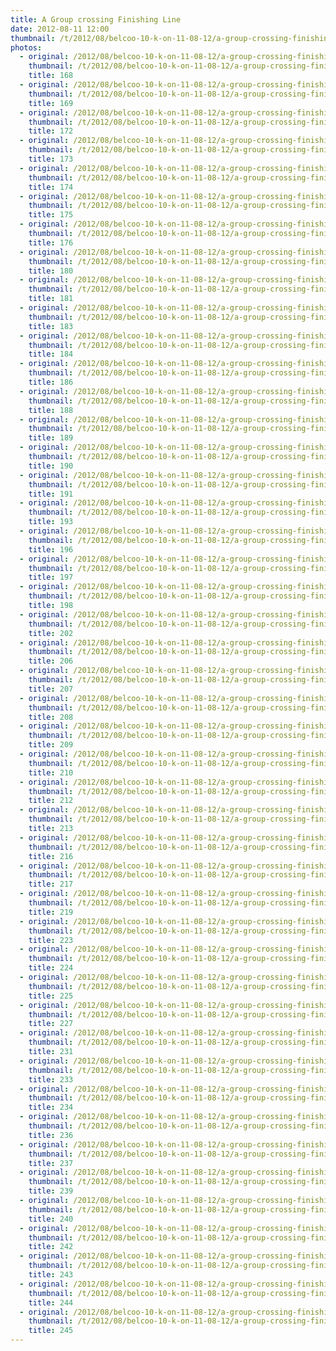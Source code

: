 ```yaml
---
title: A Group crossing Finishing Line
date: 2012-08-11 12:00
thumbnail: /t/2012/08/belcoo-10-k-on-11-08-12/a-group-crossing-finishing-line/168.jpg
photos:
  - original: /2012/08/belcoo-10-k-on-11-08-12/a-group-crossing-finishing-line/168.jpg
    thumbnail: /t/2012/08/belcoo-10-k-on-11-08-12/a-group-crossing-finishing-line/168.jpg
    title: 168
  - original: /2012/08/belcoo-10-k-on-11-08-12/a-group-crossing-finishing-line/169.jpg
    thumbnail: /t/2012/08/belcoo-10-k-on-11-08-12/a-group-crossing-finishing-line/169.jpg
    title: 169
  - original: /2012/08/belcoo-10-k-on-11-08-12/a-group-crossing-finishing-line/172.jpg
    thumbnail: /t/2012/08/belcoo-10-k-on-11-08-12/a-group-crossing-finishing-line/172.jpg
    title: 172
  - original: /2012/08/belcoo-10-k-on-11-08-12/a-group-crossing-finishing-line/173.jpg
    thumbnail: /t/2012/08/belcoo-10-k-on-11-08-12/a-group-crossing-finishing-line/173.jpg
    title: 173
  - original: /2012/08/belcoo-10-k-on-11-08-12/a-group-crossing-finishing-line/174.jpg
    thumbnail: /t/2012/08/belcoo-10-k-on-11-08-12/a-group-crossing-finishing-line/174.jpg
    title: 174
  - original: /2012/08/belcoo-10-k-on-11-08-12/a-group-crossing-finishing-line/175.jpg
    thumbnail: /t/2012/08/belcoo-10-k-on-11-08-12/a-group-crossing-finishing-line/175.jpg
    title: 175
  - original: /2012/08/belcoo-10-k-on-11-08-12/a-group-crossing-finishing-line/176.jpg
    thumbnail: /t/2012/08/belcoo-10-k-on-11-08-12/a-group-crossing-finishing-line/176.jpg
    title: 176
  - original: /2012/08/belcoo-10-k-on-11-08-12/a-group-crossing-finishing-line/180.jpg
    thumbnail: /t/2012/08/belcoo-10-k-on-11-08-12/a-group-crossing-finishing-line/180.jpg
    title: 180
  - original: /2012/08/belcoo-10-k-on-11-08-12/a-group-crossing-finishing-line/181.jpg
    thumbnail: /t/2012/08/belcoo-10-k-on-11-08-12/a-group-crossing-finishing-line/181.jpg
    title: 181
  - original: /2012/08/belcoo-10-k-on-11-08-12/a-group-crossing-finishing-line/183.jpg
    thumbnail: /t/2012/08/belcoo-10-k-on-11-08-12/a-group-crossing-finishing-line/183.jpg
    title: 183
  - original: /2012/08/belcoo-10-k-on-11-08-12/a-group-crossing-finishing-line/184.jpg
    thumbnail: /t/2012/08/belcoo-10-k-on-11-08-12/a-group-crossing-finishing-line/184.jpg
    title: 184
  - original: /2012/08/belcoo-10-k-on-11-08-12/a-group-crossing-finishing-line/186.jpg
    thumbnail: /t/2012/08/belcoo-10-k-on-11-08-12/a-group-crossing-finishing-line/186.jpg
    title: 186
  - original: /2012/08/belcoo-10-k-on-11-08-12/a-group-crossing-finishing-line/188.jpg
    thumbnail: /t/2012/08/belcoo-10-k-on-11-08-12/a-group-crossing-finishing-line/188.jpg
    title: 188
  - original: /2012/08/belcoo-10-k-on-11-08-12/a-group-crossing-finishing-line/189.jpg
    thumbnail: /t/2012/08/belcoo-10-k-on-11-08-12/a-group-crossing-finishing-line/189.jpg
    title: 189
  - original: /2012/08/belcoo-10-k-on-11-08-12/a-group-crossing-finishing-line/190.jpg
    thumbnail: /t/2012/08/belcoo-10-k-on-11-08-12/a-group-crossing-finishing-line/190.jpg
    title: 190
  - original: /2012/08/belcoo-10-k-on-11-08-12/a-group-crossing-finishing-line/191.jpg
    thumbnail: /t/2012/08/belcoo-10-k-on-11-08-12/a-group-crossing-finishing-line/191.jpg
    title: 191
  - original: /2012/08/belcoo-10-k-on-11-08-12/a-group-crossing-finishing-line/193.jpg
    thumbnail: /t/2012/08/belcoo-10-k-on-11-08-12/a-group-crossing-finishing-line/193.jpg
    title: 193
  - original: /2012/08/belcoo-10-k-on-11-08-12/a-group-crossing-finishing-line/196.jpg
    thumbnail: /t/2012/08/belcoo-10-k-on-11-08-12/a-group-crossing-finishing-line/196.jpg
    title: 196
  - original: /2012/08/belcoo-10-k-on-11-08-12/a-group-crossing-finishing-line/197.jpg
    thumbnail: /t/2012/08/belcoo-10-k-on-11-08-12/a-group-crossing-finishing-line/197.jpg
    title: 197
  - original: /2012/08/belcoo-10-k-on-11-08-12/a-group-crossing-finishing-line/198.jpg
    thumbnail: /t/2012/08/belcoo-10-k-on-11-08-12/a-group-crossing-finishing-line/198.jpg
    title: 198
  - original: /2012/08/belcoo-10-k-on-11-08-12/a-group-crossing-finishing-line/202.jpg
    thumbnail: /t/2012/08/belcoo-10-k-on-11-08-12/a-group-crossing-finishing-line/202.jpg
    title: 202
  - original: /2012/08/belcoo-10-k-on-11-08-12/a-group-crossing-finishing-line/206.jpg
    thumbnail: /t/2012/08/belcoo-10-k-on-11-08-12/a-group-crossing-finishing-line/206.jpg
    title: 206
  - original: /2012/08/belcoo-10-k-on-11-08-12/a-group-crossing-finishing-line/207.jpg
    thumbnail: /t/2012/08/belcoo-10-k-on-11-08-12/a-group-crossing-finishing-line/207.jpg
    title: 207
  - original: /2012/08/belcoo-10-k-on-11-08-12/a-group-crossing-finishing-line/208.jpg
    thumbnail: /t/2012/08/belcoo-10-k-on-11-08-12/a-group-crossing-finishing-line/208.jpg
    title: 208
  - original: /2012/08/belcoo-10-k-on-11-08-12/a-group-crossing-finishing-line/209.jpg
    thumbnail: /t/2012/08/belcoo-10-k-on-11-08-12/a-group-crossing-finishing-line/209.jpg
    title: 209
  - original: /2012/08/belcoo-10-k-on-11-08-12/a-group-crossing-finishing-line/210.jpg
    thumbnail: /t/2012/08/belcoo-10-k-on-11-08-12/a-group-crossing-finishing-line/210.jpg
    title: 210
  - original: /2012/08/belcoo-10-k-on-11-08-12/a-group-crossing-finishing-line/212.jpg
    thumbnail: /t/2012/08/belcoo-10-k-on-11-08-12/a-group-crossing-finishing-line/212.jpg
    title: 212
  - original: /2012/08/belcoo-10-k-on-11-08-12/a-group-crossing-finishing-line/213.jpg
    thumbnail: /t/2012/08/belcoo-10-k-on-11-08-12/a-group-crossing-finishing-line/213.jpg
    title: 213
  - original: /2012/08/belcoo-10-k-on-11-08-12/a-group-crossing-finishing-line/216.jpg
    thumbnail: /t/2012/08/belcoo-10-k-on-11-08-12/a-group-crossing-finishing-line/216.jpg
    title: 216
  - original: /2012/08/belcoo-10-k-on-11-08-12/a-group-crossing-finishing-line/217.jpg
    thumbnail: /t/2012/08/belcoo-10-k-on-11-08-12/a-group-crossing-finishing-line/217.jpg
    title: 217
  - original: /2012/08/belcoo-10-k-on-11-08-12/a-group-crossing-finishing-line/219.jpg
    thumbnail: /t/2012/08/belcoo-10-k-on-11-08-12/a-group-crossing-finishing-line/219.jpg
    title: 219
  - original: /2012/08/belcoo-10-k-on-11-08-12/a-group-crossing-finishing-line/223.jpg
    thumbnail: /t/2012/08/belcoo-10-k-on-11-08-12/a-group-crossing-finishing-line/223.jpg
    title: 223
  - original: /2012/08/belcoo-10-k-on-11-08-12/a-group-crossing-finishing-line/224.jpg
    thumbnail: /t/2012/08/belcoo-10-k-on-11-08-12/a-group-crossing-finishing-line/224.jpg
    title: 224
  - original: /2012/08/belcoo-10-k-on-11-08-12/a-group-crossing-finishing-line/225.jpg
    thumbnail: /t/2012/08/belcoo-10-k-on-11-08-12/a-group-crossing-finishing-line/225.jpg
    title: 225
  - original: /2012/08/belcoo-10-k-on-11-08-12/a-group-crossing-finishing-line/227.jpg
    thumbnail: /t/2012/08/belcoo-10-k-on-11-08-12/a-group-crossing-finishing-line/227.jpg
    title: 227
  - original: /2012/08/belcoo-10-k-on-11-08-12/a-group-crossing-finishing-line/231.jpg
    thumbnail: /t/2012/08/belcoo-10-k-on-11-08-12/a-group-crossing-finishing-line/231.jpg
    title: 231
  - original: /2012/08/belcoo-10-k-on-11-08-12/a-group-crossing-finishing-line/233.jpg
    thumbnail: /t/2012/08/belcoo-10-k-on-11-08-12/a-group-crossing-finishing-line/233.jpg
    title: 233
  - original: /2012/08/belcoo-10-k-on-11-08-12/a-group-crossing-finishing-line/234.jpg
    thumbnail: /t/2012/08/belcoo-10-k-on-11-08-12/a-group-crossing-finishing-line/234.jpg
    title: 234
  - original: /2012/08/belcoo-10-k-on-11-08-12/a-group-crossing-finishing-line/236.jpg
    thumbnail: /t/2012/08/belcoo-10-k-on-11-08-12/a-group-crossing-finishing-line/236.jpg
    title: 236
  - original: /2012/08/belcoo-10-k-on-11-08-12/a-group-crossing-finishing-line/237.jpg
    thumbnail: /t/2012/08/belcoo-10-k-on-11-08-12/a-group-crossing-finishing-line/237.jpg
    title: 237
  - original: /2012/08/belcoo-10-k-on-11-08-12/a-group-crossing-finishing-line/239.jpg
    thumbnail: /t/2012/08/belcoo-10-k-on-11-08-12/a-group-crossing-finishing-line/239.jpg
    title: 239
  - original: /2012/08/belcoo-10-k-on-11-08-12/a-group-crossing-finishing-line/240.jpg
    thumbnail: /t/2012/08/belcoo-10-k-on-11-08-12/a-group-crossing-finishing-line/240.jpg
    title: 240
  - original: /2012/08/belcoo-10-k-on-11-08-12/a-group-crossing-finishing-line/242.jpg
    thumbnail: /t/2012/08/belcoo-10-k-on-11-08-12/a-group-crossing-finishing-line/242.jpg
    title: 242
  - original: /2012/08/belcoo-10-k-on-11-08-12/a-group-crossing-finishing-line/243.jpg
    thumbnail: /t/2012/08/belcoo-10-k-on-11-08-12/a-group-crossing-finishing-line/243.jpg
    title: 243
  - original: /2012/08/belcoo-10-k-on-11-08-12/a-group-crossing-finishing-line/244.jpg
    thumbnail: /t/2012/08/belcoo-10-k-on-11-08-12/a-group-crossing-finishing-line/244.jpg
    title: 244
  - original: /2012/08/belcoo-10-k-on-11-08-12/a-group-crossing-finishing-line/245.jpg
    thumbnail: /t/2012/08/belcoo-10-k-on-11-08-12/a-group-crossing-finishing-line/245.jpg
    title: 245
---
```

